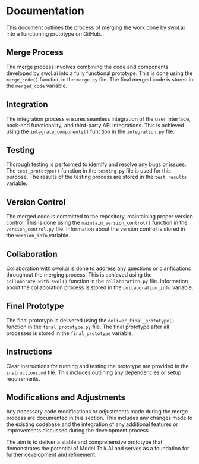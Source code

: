 # Documentation

This document outlines the process of merging the work done by swol.ai into a functioning prototype on GitHub.

## Merge Process

The merge process involves combining the code and components developed by swol.ai into a fully functional prototype. This is done using the `merge_code()` function in the `merge.py` file. The final merged code is stored in the `merged_code` variable.

## Integration

The integration process ensures seamless integration of the user interface, back-end functionality, and third-party API integrations. This is achieved using the `integrate_components()` function in the `integration.py` file.

## Testing

Thorough testing is performed to identify and resolve any bugs or issues. The `test_prototype()` function in the `testing.py` file is used for this purpose. The results of the testing process are stored in the `test_results` variable.

## Version Control

The merged code is committed to the repository, maintaining proper version control. This is done using the `maintain_version_control()` function in the `version_control.py` file. Information about the version control is stored in the `version_info` variable.

## Collaboration

Collaboration with swol.ai is done to address any questions or clarifications throughout the merging process. This is achieved using the `collaborate_with_swol()` function in the `collaboration.py` file. Information about the collaboration process is stored in the `collaboration_info` variable.

## Final Prototype

The final prototype is delivered using the `deliver_final_prototype()` function in the `final_prototype.py` file. The final prototype after all processes is stored in the `final_prototype` variable.

## Instructions

Clear instructions for running and testing the prototype are provided in the `instructions.md` file. This includes outlining any dependencies or setup requirements.

## Modifications and Adjustments

Any necessary code modifications or adjustments made during the merge process are documented in this section. This includes any changes made to the existing codebase and the integration of any additional features or improvements discussed during the development process.

The aim is to deliver a stable and comprehensive prototype that demonstrates the potential of Model Talk AI and serves as a foundation for further development and refinement.